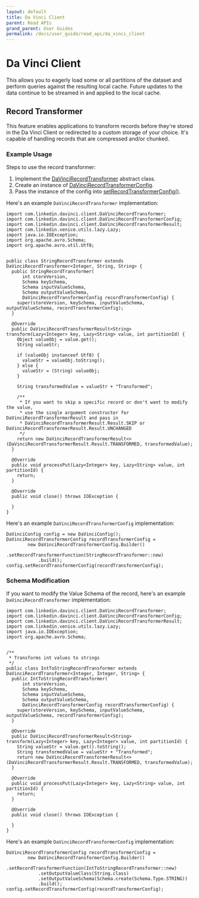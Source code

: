 ```yaml
---
layout: default
title: Da Vinci Client
parent: Read APIs
grand_parent: User Guides
permalink: /docs/user_guide/read_api/da_vinci_client
---
```


# Da Vinci Client
This allows you to eagerly load some or all partitions of the dataset and perform queries against the resulting local 
cache. Future updates to the data continue to be streamed in and applied to the local cache.

## Record Transformer
This feature enables applications to transform records before they're stored in the Da Vinci Client
or redirected to a custom storage of your choice.
It's capable of handling records that are compressed and/or chunked.

### Example Usage
Steps to use the record transformer:
1. Implement the 
[DaVinciRecordTransformer](http://venicedb.org/javadoc/com/linkedin/davinci/client/DaVinciRecordTransformer.html) 
abstract class.
2. Create an instance of [DaVinciRecordTransformerConfig](http://venicedb.org/javadoc/com/linkedin/davinci/client/DaVinciRecordTransformerConfig.html).
3. Pass the instance of the config into [setRecordTransformerConfig()](https://venicedb.org/javadoc/com/linkedin/davinci/client/DaVinciConfig.html#setRecordTransformerConfig(com.linkedin.davinci.client.DaVinciRecordTransformerConfig)).

Here's an example `DaVinciRecordTransformer` implementation:
```
import com.linkedin.davinci.client.DaVinciRecordTransformer;
import com.linkedin.davinci.client.DaVinciRecordTransformerConfig;
import com.linkedin.davinci.client.DaVinciRecordTransformerResult;
import com.linkedin.venice.utils.lazy.Lazy;
import java.io.IOException;
import org.apache.avro.Schema;
import org.apache.avro.util.Utf8;


public class StringRecordTransformer extends DaVinciRecordTransformer<Integer, String, String> {
  public StringRecordTransformer(
      int storeVersion,
      Schema keySchema,
      Schema inputValueSchema,
      Schema outputValueSchema,
      DaVinciRecordTransformerConfig recordTransformerConfig) {
    super(storeVersion, keySchema, inputValueSchema, outputValueSchema, recordTransformerConfig);
  }

  @Override
  public DaVinciRecordTransformerResult<String> transform(Lazy<Integer> key, Lazy<String> value, int partitionId) {
    Object valueObj = value.get();
    String valueStr;

    if (valueObj instanceof Utf8) {
      valueStr = valueObj.toString();
    } else {
      valueStr = (String) valueObj;
    }

    String transformedValue = valueStr + "Transformed";

    /**
     * If you want to skip a specific record or don't want to modify the value,
     * use the single argument constructor for DaVinciRecordTransformerResult and pass in
     * DaVinciRecordTransformerResult.Result.SKIP or DaVinciRecordTransformerResult.Result.UNCHANGED
     */
    return new DaVinciRecordTransformerResult<>(DaVinciRecordTransformerResult.Result.TRANSFORMED, transformedValue);
  }

  @Override
  public void processPut(Lazy<Integer> key, Lazy<String> value, int partitionId) {
    return;
  }
  
  @Override
  public void close() throws IOException {

  }
}

```

Here's an example `DaVinciRecordTransformerConfig` implementation:
```
DaVinciConfig config = new DaVinciConfig();
DaVinciRecordTransformerConfig recordTransformerConfig =
        new DaVinciRecordTransformerConfig.Builder()
            .setRecordTransformerFunction(StringRecordTransformer::new)
            .build();
config.setRecordTransformerConfig(recordTransformerConfig);
```

### Schema Modification
If you want to modify the Value Schema of the record, here's an example `DaVinciRecordTransformer` implementation:
```
import com.linkedin.davinci.client.DaVinciRecordTransformer;
import com.linkedin.davinci.client.DaVinciRecordTransformerConfig;
import com.linkedin.davinci.client.DaVinciRecordTransformerResult;
import com.linkedin.venice.utils.lazy.Lazy;
import java.io.IOException;
import org.apache.avro.Schema;


/**
 * Transforms int values to strings
 */
public class IntToStringRecordTransformer extends DaVinciRecordTransformer<Integer, Integer, String> {
  public IntToStringRecordTransformer(
      int storeVersion,
      Schema keySchema,
      Schema inputValueSchema,
      Schema outputValueSchema,
      DaVinciRecordTransformerConfig recordTransformerConfig) {
    super(storeVersion, keySchema, inputValueSchema, outputValueSchema, recordTransformerConfig);
  }

  @Override
  public DaVinciRecordTransformerResult<String> transform(Lazy<Integer> key, Lazy<Integer> value, int partitionId) {
    String valueStr = value.get().toString();
    String transformedValue = valueStr + "Transformed";
    return new DaVinciRecordTransformerResult<>(DaVinciRecordTransformerResult.Result.TRANSFORMED, transformedValue);
  }

  @Override
  public void processPut(Lazy<Integer> key, Lazy<String> value, int partitionId) {
    return;
  }

  @Override
  public void close() throws IOException {

  }
}
```

Here's an example `DaVinciRecordTransformerConfig` implementation:
```
DaVinciRecordTransformerConfig recordTransformerConfig =
        new DaVinciRecordTransformerConfig.Builder()
            .setRecordTransformerFunction(IntToStringRecordTransformer::new)
            .setOutputValueClass(String.class)
            .setOutputValueSchema(Schema.create(Schema.Type.STRING))
            .build();
config.setRecordTransformerConfig(recordTransformerConfig);
```